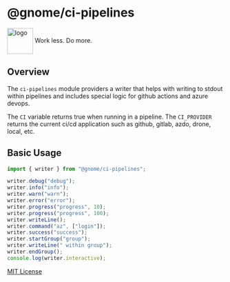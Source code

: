 # @gnome/ci-pipelines

<div height=30" vertical-align="top">
<image src="https://raw.githubusercontent.com/gnomejs/gnomejs/main/assets/icon.png"
    alt="logo" width="60" valign="middle" />
<span>Work less. Do more. </span>
</div>

## Overview

The `ci-pipelines` module providers a writer that helps with
writing to stdout within pipelines and includes special logic
for github actions and azure devops.

The `CI` variable returns true when running in a pipeline. The
`CI_PROVIDER` returns the current ci/cd application such as
github, gitlab, azdo, drone, local, etc.

## Basic Usage

```typescript
import { writer } from "@gnome/ci-pipelines";

writer.debug("debug");
writer.info("info");
writer.warn("warn");
writer.error("error");
writer.progress("progress", 10);
writer.progress("progress", 100);
writer.writeLine();
writer.command("az", ["login"]);
writer.success("success");
writer.startGroup("group");
writer.writeLine(" within group");
writer.endGroup();
console.log(writer.interactive);
```

[MIT License](./LICENSE.md)
